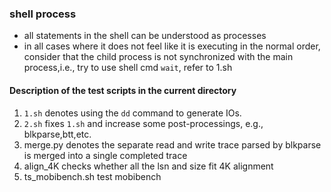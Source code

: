 ### shell process

- all statements in the shell can be understood as processes
- in all cases where it does not feel like it is executing in the normal order, consider that the child process is not synchronized with the main process,i.e., try to use shell cmd `wait`, refer to 1.sh

#### Description of the test scripts in the current directory
1. `1.sh` denotes using the `dd` command to generate IOs.
2. `2.sh` fixes `1.sh` and increase some post-processings, e.g., blkparse,btt,etc.
3. merge.py denotes the separate read and write trace parsed by blkparse is merged into a single completed trace
4. align_4K checks whether all the lsn and size fit 4K alignment
5. ts_mobibench.sh test mobibench
